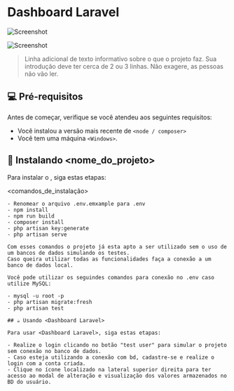 # Dashboard Laravel

![Screenshot](dashboard-laravel-app/public/assets/images/laravel.png)

![Screenshot](dashboard-laravel-app/public/assets/images/laravel2.png)

> Linha adicional de texto informativo sobre o que o projeto faz. Sua introdução deve ter cerca de 2 ou 3 linhas. Não exagere, as pessoas não vão ler.

## 💻 Pré-requisitos

Antes de começar, verifique se você atendeu aos seguintes requisitos:

* Você instalou a versão mais recente de `<node / composer>`
* Você tem uma máquina `<Windows>`.

## 🚀 Instalando <nome_do_projeto>

Para instalar o <Dashboard Laravel>, siga estas etapas:

<comandos_de_instalação>
```
- Renomear o arquivo .env.emxample para .env
- npm install
- npm run build 
- composer install
- php artisan key:generate
- php artisan serve

Com esses comandos o projeto já esta apto a ser utilizado sem o uso de um bancos de dados simulando os testes. 
Caso queira utilizar todas as funcionalidades faça a conexão a um banco de dados local.

Você pode utilizar os seguindes comandos para conexão no .env caso utilize MySQL:

- mysql -u root -p
- php artisan migrate:fresh
- php artisan test

## ☕ Usando <Dashboard Laravel>

Para usar <Dashboard Laravel>, siga estas etapas:

- Realize o login clicando no botão "test user" para simular o projeto sem conexão no banco de dados.
- Caso esteja utilizando a conexão com bd, cadastre-se e realize o login com a conta criada.
- Clique no ícone localizado na lateral superior direita para ter acesso ao modal de alteração e visualização dos valores armazenados no BD do usuário.

```
